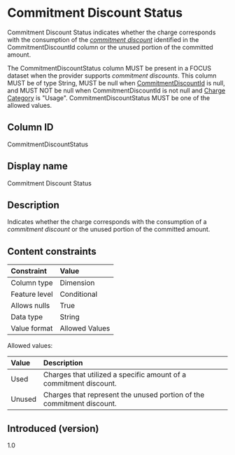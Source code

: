 # Commitment Discount Status

Commitment Discount Status indicates whether the charge corresponds with the consumption of the [*commitment discount*](#glossary:commitment-discount) identified in the CommitmentDiscountId column or the unused portion of the committed amount.

The CommitmentDiscountStatus column MUST be present in a FOCUS dataset when the provider supports *commitment discounts*. This column MUST be of type String, MUST be null when [CommitmentDiscountId](#commitmentdiscountid) is null, and MUST NOT be null when CommitmentDiscountId is not null and [Charge Category](#chargecategory) is "Usage". CommitmentDiscountStatus MUST be one of the allowed values.

## Column ID

CommitmentDiscountStatus

## Display name

Commitment Discount Status

## Description

Indicates whether the charge corresponds with the consumption of a *commitment discount* or the unused portion of the committed amount.

## Content constraints

| Constraint      | Value          |
| :-------------- | :------------- |
| Column type     | Dimension      |
| Feature level   | Conditional    |
| Allows nulls    | True           |
| Data type       | String         |
| Value format    | Allowed Values |

Allowed values:

| Value  | Description                                                                 |
| :----- | :-------------------------------------------------------------------------- |
| Used   | Charges that utilized a specific amount of a commitment discount.     |
| Unused | Charges that represent the unused portion of the commitment discount. |

## Introduced (version)

1.0
